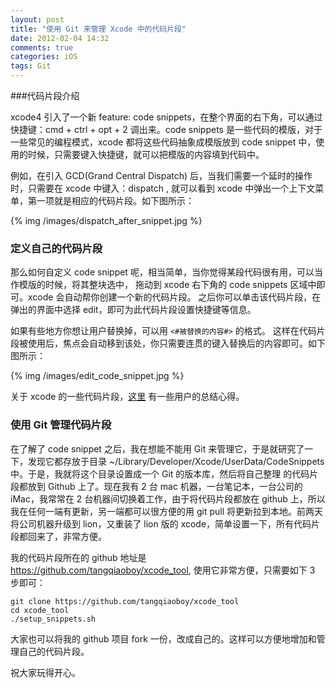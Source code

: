 ```yaml
---
layout: post
title: "使用 Git 来管理 Xcode 中的代码片段"
date: 2012-02-04 14:32
comments: true
categories: iOS
tags: Git
---
```


###代码片段介绍

xcode4 引入了一个新 feature: code snippets，在整个界面的右下角，可以通过快捷键：cmd + ctrl + opt + 2 调出来。code snippets 是一些代码的模版，对于一些常见的编程模式，xcode 都将这些代码抽象成模版放到 code snippet 中，使用的时候，只需要键入快捷键，就可以把模版的内容填到代码中。

<!--more-->

例如，在引入 GCD(Grand Central Dispatch) 后，当我们需要一个延时的操作时，只需要在 xcode 中键入：dispatch
, 就可以看到 xcode 中弹出一个上下文菜单，第一项就是相应的代码片段。如下图所示：

{% img /images/dispatch_after_snippet.jpg %}

### 定义自己的代码片段

那么如何自定义 code snippet 呢，相当简单，当你觉得某段代码很有用，可以当作模版的时候，将其整块选中，
拖动到 xcode 右下角的 code snippets 区域中即可。xcode 会自动帮你创建一个新的代码片段。
之后你可以单击该代码片段，在弹出的界面中选择 edit，即可为此代码片段设置快捷键等信息。

如果有些地方你想让用户替换掉，可以用 `<#被替换的内容#>` 的格式。
这样在代码片段被使用后，焦点会自动移到该处，你只需要连贯的键入替换后的内容即可。如下图所示：

{% img /images/edit_code_snippet.jpg %}

关于 xcode 的一些代码片段，[这里](http://nearthespeedoflight.com/article/xcode_4_code_snippets) 有一些用户的总结心得。

### 使用 Git 管理代码片段
在了解了 code snippet 之后，我在想能不能用 Git 来管理它，于是就研究了一下，发现它都存放于目录 ~/Library/Developer/Xcode/UserData/CodeSnippets 中。于是，我就将这个目录设置成一个 Git 的版本库，然后将自己整理
的代码片段都放到 Github 上了。现在我有 2 台 mac 机器，一台笔记本，一台公司的 iMac，我常常在 2 台机器间切换着工作，由于将代码片段都放在 github 上，所以我在任何一端有更新，另一端都可以很方便的用 git pull 将更新拉到本地。前两天将公司机器升级到 lion，又重装了 lion 版的 xcode，简单设置一下，所有代码片段都回来了，非常方便。

我的代码片段所在的 github 地址是 <https://github.com/tangqiaoboy/xcode_tool>, 使用它非常方便，只需要如下 3 步即可：

```
git clone https://github.com/tangqiaoboy/xcode_tool
cd xcode_tool
./setup_snippets.sh
```

大家也可以将我的 github 项目 fork 一份，改成自己的。这样可以方便地增加和管理自己的代码片段。

祝大家玩得开心。

